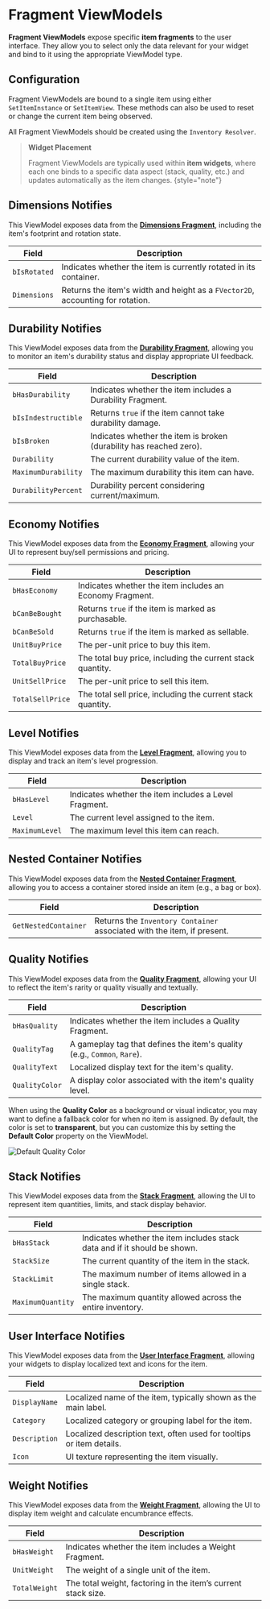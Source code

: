 # Fragment ViewModels
<primary-label ref="inventory"/>

**Fragment ViewModels** expose specific **item fragments** to the user interface. They allow you to select only the data 
relevant for your widget and bind to it using the appropriate ViewModel type.

## Configuration

Fragment ViewModels are bound to a single item using either `SetItemInstance` or `SetItemView`. These methods can also 
be used to reset or change the current item being observed.

All Fragment ViewModels should be created using the `Inventory Resolver`.

> **Widget Placement**
> 
> Fragment ViewModels are typically used within **item widgets**, where each one binds to a specific data aspect (stack, 
> quality, etc.) and updates automatically as the item changes.
{style="note"}

## Dimensions Notifies

This ViewModel exposes data from the [**Dimensions Fragment**](inv_fragment_dimensions.md), including the item's 
footprint and rotation state.

| Field        | Description                                                                    |
|--------------|--------------------------------------------------------------------------------|
| `bIsRotated` | Indicates whether the item is currently rotated in its container.              |
| `Dimensions` | Returns the item's width and height as a `FVector2D`, accounting for rotation. |

## Durability Notifies

This ViewModel exposes data from the [**Durability Fragment**](inv_fragment_durability.md), allowing you to monitor an 
item's durability status and display appropriate UI feedback.

| Field               | Description                                                         |
|---------------------|---------------------------------------------------------------------|
| `bHasDurability`    | Indicates whether the item includes a Durability Fragment.          |
| `bIsIndestructible` | Returns `true` if the item cannot take durability damage.           |
| `bIsBroken`         | Indicates whether the item is broken (durability has reached zero). |
| `Durability`        | The current durability value of the item.                           |
| `MaximumDurability` | The maximum durability this item can have.                          |
| `DurabilityPercent` | Durability percent considering current/maximum.                     |

## Economy Notifies

This ViewModel exposes data from the [**Economy Fragment**](inv_fragment_economy.md), allowing your UI to represent 
buy/sell permissions and pricing.

| Field            | Description                                                 |
|------------------|-------------------------------------------------------------|
| `bHasEconomy`    | Indicates whether the item includes an Economy Fragment.    |
| `bCanBeBought`   | Returns `true` if the item is marked as purchasable.        |
| `bCanBeSold`     | Returns `true` if the item is marked as sellable.           |
| `UnitBuyPrice`   | The per-unit price to buy this item.                        |
| `TotalBuyPrice`  | The total buy price, including the current stack quantity.  |
| `UnitSellPrice`  | The per-unit price to sell this item.                       |
| `TotalSellPrice` | The total sell price, including the current stack quantity. |

## Level Notifies

This ViewModel exposes data from the [**Level Fragment**](inv_fragment_level.md), allowing you to display and track an 
item's level progression.

| Field          | Description                                           |
|----------------|-------------------------------------------------------|
| `bHasLevel`    | Indicates whether the item includes a Level Fragment. |
| `Level`        | The current level assigned to the item.               |
| `MaximumLevel` | The maximum level this item can reach.                |

## Nested Container Notifies

This ViewModel exposes data from the [**Nested Container Fragment**](inv_fragment_nested_container.md), allowing you to 
access a container stored inside an item (e.g., a bag or box).

| Field                | Description                                                             |
|----------------------|-------------------------------------------------------------------------|
| `GetNestedContainer` | Returns the `Inventory Container` associated with the item, if present. |

## Quality Notifies

This ViewModel exposes data from the [**Quality Fragment**](inv_fragment_quality.md), allowing your UI to reflect the 
item's rarity or quality visually and textually.

| Field          | Description                                                              |
|----------------|--------------------------------------------------------------------------|
| `bHasQuality`  | Indicates whether the item includes a Quality Fragment.                  |
| `QualityTag`   | A gameplay tag that defines the item's quality (e.g., `Common`, `Rare`). |
| `QualityText`  | Localized display text for the item's quality.                           |
| `QualityColor` | A display color associated with the item's quality level.                |

When using the **Quality Color** as a background or visual indicator, you may want to define a fallback color for when 
no item is assigned. By default, the color is set to **transparent**, but you can customize this by setting the **Default 
Color** property on the ViewModel.

<img src="inv_ui_mvvm_fragment_quality_default_color.png" alt="Default Quality Color"/>

## Stack Notifies

This ViewModel exposes data from the [**Stack Fragment**](inv_fragment_stack.md), allowing the UI to represent item 
quantities, limits, and stack display behavior.

| Field             | Description                                                               |
|-------------------|---------------------------------------------------------------------------|
| `bHasStack`       | Indicates whether the item includes stack data and if it should be shown. |
| `StackSize`       | The current quantity of the item in the stack.                            |
| `StackLimit`      | The maximum number of items allowed in a single stack.                    |
| `MaximumQuantity` | The maximum quantity allowed across the entire inventory.                 |

## User Interface Notifies

This ViewModel exposes data from the [**User Interface Fragment**](inv_fragment_user_interface.md), allowing your 
widgets to display localized text and icons for the item.

| Field         | Description                                                           |
|---------------|-----------------------------------------------------------------------|
| `DisplayName` | Localized name of the item, typically shown as the main label.        |
| `Category`    | Localized category or grouping label for the item.                    |
| `Description` | Localized description text, often used for tooltips or item details.  |
| `Icon`        | UI texture representing the item visually.                            |

## Weight Notifies

This ViewModel exposes data from the [**Weight Fragment**](inv_fragment_weight.md), allowing the UI to display item 
weight and calculate encumbrance effects.

| Field         | Description                                                   |
|---------------|---------------------------------------------------------------|
| `bHasWeight`  | Indicates whether the item includes a Weight Fragment.        |
| `UnitWeight`  | The weight of a single unit of the item.                      |
| `TotalWeight` | The total weight, factoring in the item’s current stack size. |
